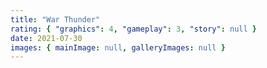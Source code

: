 ```yaml
---
title: "War Thunder"
rating: { "graphics": 4, "gameplay": 3, "story": null }
date: 2021-07-30
images: { mainImage: null, galleryImages: null }
---
```

